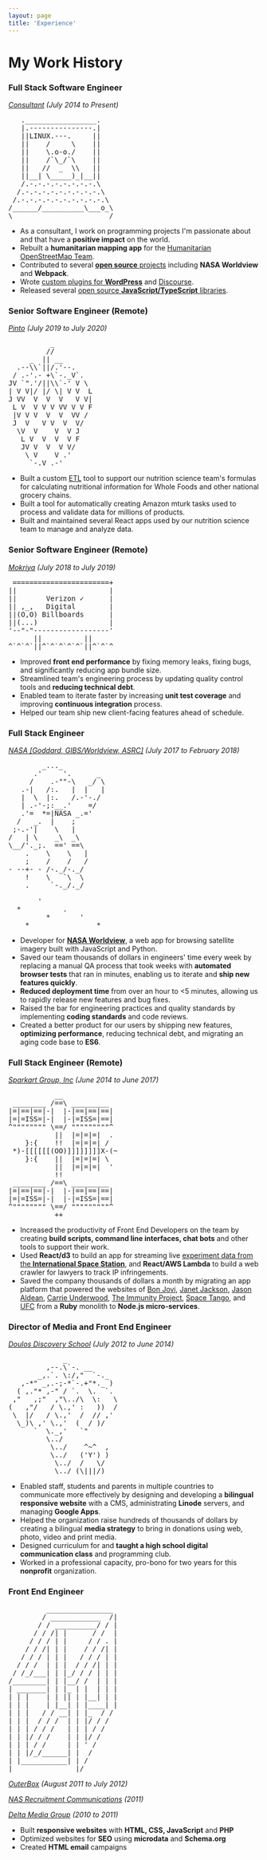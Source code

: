 ```yaml
---
layout: page
title: 'Experience'
---
```


# My Work History

<div class="experience">

### Full Stack Software Engineer

_[Consultant](https://d5n5.com/) (July 2014 to Present)_

<pre aria-hidden="true">
   ._________________.
   |.---------------.|
   ||LINUX.---.     ||
   ||    /     \    ||
   ||    \.o-o./    ||
   ||    /`\_/`\    ||
   ||   //  _  \\   ||
   ||__| \_____)_|__||
   /.-.-.-.-.-.-.-.-.\
  /.-.-.-.-.-.-.-.-.-.\
 /.-.-.-.-.-.-.-.-.-.-.\
/______/__________\___o_\
\_______________________/
</pre>

- As a consultant, I work on programming projects I'm passionate about and that have a **positive impact** on the world.
- Rebuilt a **humanitarian mapping app** for the [Humanitarian OpenStreetMap Team](https://www.hotosm.org/).
- Contributed to several [**open source** projects](https://josprague.com/open-source/) including **NASA Worldview** and **Webpack**.
- Wrote [custom plugins for **WordPress**](https://wordpress.org/plugins/quotable/) and [Discourse](https://www.discourse.org/).
- Released several [open source **JavaScript/TypeScript** libraries](https://josprague.com/open-source/).

### Senior Software Engineer (Remote)

_[Pinto](https://pinto.co/) (July 2019 to July 2020)_

<pre aria-hidden="true">
          _
         //
     _  || __
  .--\\`||/.'--.
 / .-'.- +\`-._V`.
JV `".'/||\\`-' V \
| V V|/ |/ \| V V  L
J VV  V  V  V   V V|
 L V  V V V VV V V F
 |V V V  V  V  VV /
 J  V   V V  V  V/
  \V  V    V  V J
   L V  V  V  V F
   JV V  V  V V/
    \ V    V .'
     `-.V_.-'
</pre>

- Built a custom [ETL](https://en.wikipedia.org/wiki/Extract,_transform,_load) tool to support our nutrition science team's formulas for calculating nutritional information for Whole Foods and other national grocery chains.
- Built a tool for automatically creating Amazon mturk tasks used to process and validate data for millions of products.
- Built and maintained several React apps used by our nutrition science team to manage and analyze data.

### Senior Software Engineer (Remote)

_[Mokriya](https://mokriya.com/) (July 2018 to July 2019)_

<pre aria-hidden="true">
 =======================+
||                      |
||       Verizon ✓      |
|| ,_,   Digital        |
||(O,O) Billboards      |
||(...)                 |
'--"-"------------------'
      ||          ||
^`^`^`||^`^`^`^`^`||^`^`^
</pre>

- Improved **front end performance** by fixing memory leaks, fixing bugs, and significantly reducing app bundle size.
- Streamlined team's engineering process by updating quality control tools and **reducing technical debt**.
- Enabled team to iterate faster by increasing **unit test coverage** and improving **continuous integration** process.
- Helped our team ship new client-facing features ahead of schedule.

### Full Stack Engineer

_[NASA [Goddard, GIBS/Worldview, ASRC]](https://www.nasa.gov/goddard) (July 2017 to February 2018)_

<pre aria-hidden="true">
        _..._
      .'     '.      _
     /    .-""-\   _/ \
   .-|   /:.   |  |   |
   |  \  |:.   /.-'-./
   | .-'-;:__.'    =/
   .'=  *=|NASA _.='
  /   _.  |    ;
 ;-.-'|    \   |
/   | \    _\  _\
\__/'._;.  ==' ==\
    .    \    \   |
    ;    /    /   /
- --+- - /-._/-._/
    !    \   `\  \
    .     `-._/._/

       '
  *          .
         *       '
    *                *
</pre>

- Developer for [**NASA Worldview**](https://github.com/nasa-gibs/worldview), a web app for browsing satellite imagery built with JavaScript and Python.
- Saved our team thousands of dollars in engineers' time every week by replacing a manual QA process that took weeks with **automated browser tests** that ran in minutes, enabling us to iterate and **ship new features quickly**.
- **Reduced deployment time** from over an hour to <5 minutes, allowing us to rapidly release new features and bug fixes.
- Raised the bar for engineering practices and quality standards by implementing **coding standards** and code reviews.
- Created a better product for our users by shipping new features, **optimizing performance**, reducing technical debt, and migrating an aging code base to **ES6**.

### Full Stack Engineer (Remote)

_[Sparkart Group, Inc](http://www.sparkart.com/) (June 2014 to June 2017)_

<pre aria-hidden="true">
           __
 ________ /==\ _________
|=|==|==|-|  |-|==|==|==|
|=|=ISS=|-|  |-|=ISS=|==|
^"""""""" \==/ """""""""^
           ||  |=|=|=|  .
    }:{    !!  |=|=|=| /
 *)-[[[[[[(OO)]]]]]]]]X-(~
    }:{    ||  |=|=|=| \
           ||  |=|=|=|  '
           !!
 ________ /==\ _________
|=|==|==|-|  |-|==|==|==|
|=|=ISS=|-|  |-|=ISS=|==|
^"""""""" \==/ """""""""^
           ++
</pre>

- Increased the productivity of Front End Developers on the team by creating **build scripts, command line interfaces, chat bots** and other tools to support their work.
- Used **React/d3** to build an app for streaming live [experiment data from the **International Space Station**](http://www.spacetango.com/), and **React/AWS Lambda** to build a web crawler for lawyers to track IP infringements.
- Saved the company thousands of dollars a month by migrating an app platform that powered the websites of [Bon Jovi](http://bonjovi.com/), [Janet Jackson](https://www.janetjackson.com/), [Jason Aldean](https://www.jasonaldean.com/), [Carrie Underwood](https://www.carrieunderwood.fm/), [The Immunity Project](http://www.immunityproject.org/), [Space Tango](http://www.spacetango.com), and [UFC](https://www.ufcfightclub.com/) from a **Ruby** monolith to **Node.js micro-services**.

### Director of Media and Front End Engineer

_[Doulos Discovery School](http://www.jarabacoard.com/es/servicios/item/doulos-discovery-school) (July 2012 to June 2014)_

<pre aria-hidden="true">
             _
         ,--.\`-. __
       _,.`. \:/,"  `-._
   ,-*" _,.-;-*`-.+"*._ )
  ( ,."* ,-" / `.  \.  `.
 ,"   ,;"  ,"\../\  \:   \
(   ,"/   / \.,' :   ))  /
 \  |/   / \.,'  /  // ,'
  \_)\ ,' \.,'  (  / )/
      `  \._,'   `"
         \../
          \../    ^~^  ,
          \../   ('Y') )
           \../  /   \/
           \../ (\|||/)
</pre>

- Enabled staff, students and parents in multiple countries to communicate more effectively by designing and developing a **bilingual responsive website** with a CMS, administrating **Linode** servers, and managing **Google Apps**.
- Helped the organization raise hundreds of thousands of dollars by creating a bilingual **media strategy** to bring in donations using web, photo, video and print media.
- Designed curriculum for and **taught a high school digital communication class** and programming club.
- Worked in a professional capacity, pro-bono for two years for this **nonprofit** organization.

### Front End Engineer

<pre aria-hidden="true">
         ________________
        / ____________  /|
       / / __________/ / |
      / / /| |      / /  |
     / / / | |     / / . |
    / / /| | |    / / /| |
   / / / | | |   / / / | |
  / / /  | | |  / / /| | |
 / /_/___| | |_/ / / | | |
/________| | |__/ /  | | |
| _______| | |_ | |  | | |
| | |    | | || | |__| | |
| | |    | |__| | |____| |
| | |   / / __| | |_  / /
| | |  / / /  | | |/ / /
| | | / / /   | | | / /
| | |/ / /    | | |/ /
| | | / /     | | ' /
| | |/_/______| |  /
| |___________| | /
|_______________|/
</pre>

_[OuterBox](https://www.outerboxdesign.com/) (August 2011 to July 2012)_

_[NAS Recruitment Communications](http://www.nasrecruitment.com/) (2011)_

_[Delta Media Group](https://www.deltamediagroup.com/) (2010 to 2011)_

- Built **responsive websites** with **HTML, CSS, JavaScript** and **PHP**
- Optimized websites for **SEO** using **microdata** and **Schema.org**
- Created **HTML email** campaigns

</div>
